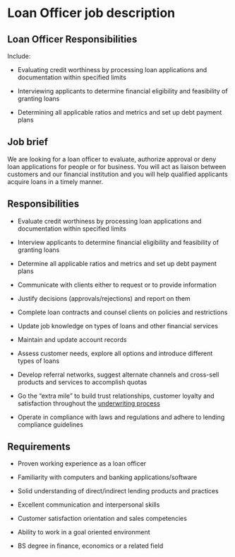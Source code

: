 # Loan Officer job description


## Loan Officer Responsibilities

Include:

* Evaluating credit worthiness by processing loan applications and documentation within specified limits

* Interviewing applicants to determine financial eligibility and feasibility of granting loans

* Determining all applicable ratios and metrics and set up debt payment plans


## Job brief

We are looking for a loan officer to evaluate, authorize approval or deny loan applications for people or for business. You will act as liaison between customers and our financial institution and you will help qualified applicants acquire loans in a timely manner.


## Responsibilities

* Evaluate credit worthiness by processing loan applications and documentation within specified limits

* Interview applicants to determine financial eligibility and feasibility of granting loans

* Determine all applicable ratios and metrics and set up debt payment plans

* Communicate with clients either to request or to provide information

* Justify decisions (approvals/rejections) and report on them

* Complete loan contracts and counsel clients on policies and restrictions

* Update job knowledge on types of loans and other financial services

* Maintain and update account records

* Assess customer needs, explore all options and introduce different types of loans

* Develop referral networks, suggest alternate channels and cross-sell products and services to accomplish quotas

* Go the “extra mile” to build trust relationships, customer loyalty and satisfaction throughout the <a href="https://resources.workable.com/underwriter-job-description">underwriting process</a>

* Οperate in compliance with laws and regulations and adhere to lending compliance guidelines


## Requirements

* Proven working experience as a loan officer

* Familiarity with computers and banking applications/software

* Solid understanding of direct/indirect lending products and practices

* Excellent communication and interpersonal skills

* Customer satisfaction orientation and sales competencies

* Ability to work in a goal oriented environment

* BS degree in finance, economics or a related field
